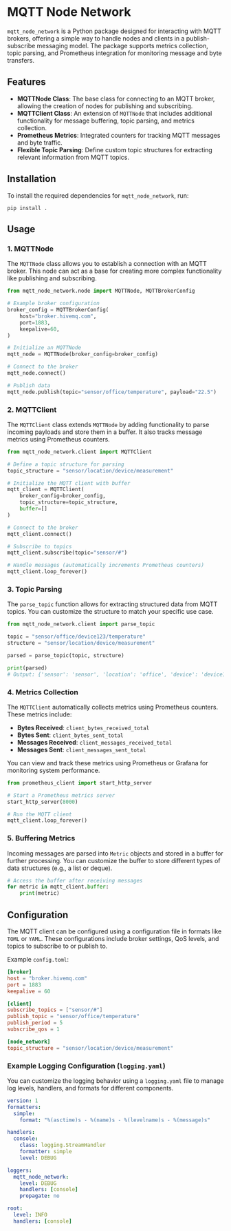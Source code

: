 # MQTT Node Network

`mqtt_node_network` is a Python package designed for interacting with MQTT brokers, offering a simple way to handle nodes and clients in a publish-subscribe messaging model. The package supports metrics collection, topic parsing, and Prometheus integration for monitoring message and byte transfers.

## Features

- **MQTTNode Class**: The base class for connecting to an MQTT broker, allowing the creation of nodes for publishing and subscribing.
- **MQTTClient Class**: An extension of `MQTTNode` that includes additional functionality for message buffering, topic parsing, and metrics collection.
- **Prometheus Metrics**: Integrated counters for tracking MQTT messages and byte traffic.
- **Flexible Topic Parsing**: Define custom topic structures for extracting relevant information from MQTT topics.

## Installation

To install the required dependencies for `mqtt_node_network`, run:

```
pip install .
```

## Usage

### 1. MQTTNode

The `MQTTNode` class allows you to establish a connection with an MQTT broker. This node can act as a base for creating more complex functionality like publishing and subscribing.

```python
from mqtt_node_network.node import MQTTNode, MQTTBrokerConfig

# Example broker configuration
broker_config = MQTTBrokerConfig(
    host="broker.hivemq.com",
    port=1883,
    keepalive=60,
)

# Initialize an MQTTNode
mqtt_node = MQTTNode(broker_config=broker_config)

# Connect to the broker
mqtt_node.connect()

# Publish data
mqtt_node.publish(topic="sensor/office/temperature", payload="22.5")
```

### 2. MQTTClient

The `MQTTClient` class extends `MQTTNode` by adding functionality to parse incoming payloads and store them in a buffer. It also tracks message metrics using Prometheus counters.

```python
from mqtt_node_network.client import MQTTClient

# Define a topic structure for parsing
topic_structure = "sensor/location/device/measurement"

# Initialize the MQTT client with buffer
mqtt_client = MQTTClient(
    broker_config=broker_config,
    topic_structure=topic_structure,
    buffer=[]
)

# Connect to the broker
mqtt_client.connect()

# Subscribe to topics
mqtt_client.subscribe(topic="sensor/#")

# Handle messages (automatically increments Prometheus counters)
mqtt_client.loop_forever()
```

### 3. Topic Parsing

The `parse_topic` function allows for extracting structured data from MQTT topics. You can customize the structure to match your specific use case.

```python
from mqtt_node_network.client import parse_topic

topic = "sensor/office/device123/temperature"
structure = "sensor/location/device/measurement"

parsed = parse_topic(topic, structure)

print(parsed)
# Output: {'sensor': 'sensor', 'location': 'office', 'device': 'device123', 'measurement': 'temperature'}
```

### 4. Metrics Collection

The `MQTTClient` automatically collects metrics using Prometheus counters. These metrics include:

- **Bytes Received**: `client_bytes_received_total`
- **Bytes Sent**: `client_bytes_sent_total`
- **Messages Received**: `client_messages_received_total`
- **Messages Sent**: `client_messages_sent_total`

You can view and track these metrics using Prometheus or Grafana for monitoring system performance.

```python
from prometheus_client import start_http_server

# Start a Prometheus metrics server
start_http_server(8000)

# Run the MQTT client
mqtt_client.loop_forever()
```

### 5. Buffering Metrics

Incoming messages are parsed into `Metric` objects and stored in a buffer for further processing. You can customize the buffer to store different types of data structures (e.g., a list or deque).

```python
# Access the buffer after receiving messages
for metric in mqtt_client.buffer:
    print(metric)
```

## Configuration

The MQTT client can be configured using a configuration file in formats like `TOML` or `YAML`. These configurations include broker settings, QoS levels, and topics to subscribe to or publish to.

Example `config.toml`:

```toml
[broker]
host = "broker.hivemq.com"
port = 1883
keepalive = 60

[client]
subscribe_topics = ["sensor/#"]
publish_topic = "sensor/office/temperature"
publish_period = 5
subscribe_qos = 1

[node_network]
topic_structure = "sensor/location/device/measurement"
```

### Example Logging Configuration (`logging.yaml`)

You can customize the logging behavior using a `logging.yaml` file to manage log levels, handlers, and formats for different components.

```yaml
version: 1
formatters:
  simple:
    format: "%(asctime)s - %(name)s - %(levelname)s - %(message)s"

handlers:
  console:
    class: logging.StreamHandler
    formatter: simple
    level: DEBUG

loggers:
  mqtt_node_network:
    level: DEBUG
    handlers: [console]
    propagate: no

root:
  level: INFO
  handlers: [console]
```
